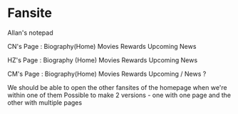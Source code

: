 # Fansite

Allan's notepad

CN's Page :
Biography(Home)
Movies
Rewards
Upcoming
News

HZ's Page :
Biography (Home)
Movies
Rewards
Upcoming
News

CM's Page :
Biography(Home)
Movies
Rewards
Upcoming / News ?

We should be able to open the other fansites of the homepage when we're within one of them
Possible to make 2 versions - one with one page and the other with multiple pages 